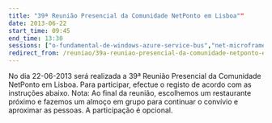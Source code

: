 ```yaml
---
title: "39ª Reunião Presencial da Comunidade NetPonto em Lisboa""
date: 2013-06-22
start_time: 09:45
end_time: 13:30
sessions: ["o-fundamental-de-windows-azure-service-bus","net-microframework-size-matters"]
redirect_from: /reuniao/39a-reuniao-presencial-da-comunidade-netponto-em-lisboa/
---
```

No dia 22-06-2013 será realizada a 39ª Reunião Presencial da Comunidade NetPonto em Lisboa. Para participar, efectue o registo de acordo com as instruções abaixo.
Nota: Ao final da reunião, escolhemos um restaurante próximo e fazemos um almoço em grupo para continuar o convívio e aproximar as pessoas. A participação é opcional.